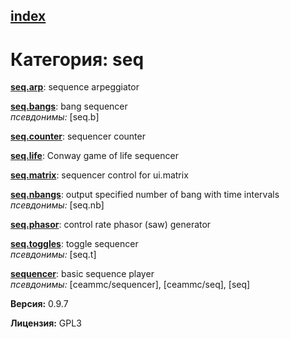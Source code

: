 [index](index.html) 
---

# Категория: seq




[**seq.arp**](seq.arp.html): sequence arpeggiator 

[**seq.bangs**](seq.bangs.html): bang sequencer <br>
_псевдонимы:_ \[seq.b\]


[**seq.counter**](seq.counter.html): sequencer counter 

[**seq.life**](seq.life.html): Conway game of life sequencer 

[**seq.matrix**](seq.matrix.html): sequencer control for ui.matrix 

[**seq.nbangs**](seq.nbangs.html): output specified number of bang with time intervals <br>
_псевдонимы:_ \[seq.nb\]


[**seq.phasor**](seq.phasor.html): control rate phasor (saw) generator 

[**seq.toggles**](seq.toggles.html): toggle sequencer <br>
_псевдонимы:_ \[seq.t\]


[**sequencer**](sequencer.html): basic sequence player <br>
_псевдонимы:_ \[ceammc/sequencer\], \[ceammc/seq\], \[seq\]



**Версия:** 0.9.7

**Лицензия:** GPL3
